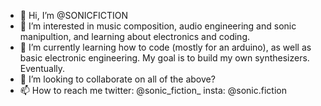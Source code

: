 - 👋 Hi, I’m @SONICFICTION
- 👀 I’m interested in music composition, audio engineering and sonic manipultion, and learning about electronics and coding.
- 🌱 I’m currently learning how to code (mostly for an arduino), as well as basic electronic engineering. My goal is to build my own synthesizers. Eventually.
- 💞️ I’m looking to collaborate on all of the above?
- 📫 How to reach me twitter: @sonic_fiction_
                     insta: @sonic.fiction

<!---
SONICFICTION/SONICFICTION is a ✨ special ✨ repository because its `README.md` (this file) appears on your GitHub profile.
You can click the Preview link to take a look at your changes.
--->
